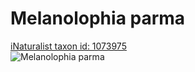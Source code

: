 
Melanolophia parma
==================
  
[iNaturalist taxon id: 1073975](https://www.inaturalist.org/taxa/1073975)  
![Melanolophia parma](https://inaturalist-open-data.s3.amazonaws.com/photos/174341272/medium.jpeg)